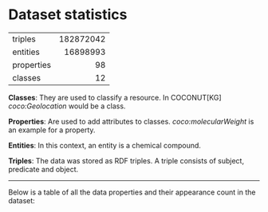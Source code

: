 # Dataset statistics



<table>
                        <tr>
                            <td>triples</td>
                            <td align="right">182872042</td>
                        </tr>
                        <tr>
                            <td>entities</td>
                            <td align="right">16898993</td>
                        </tr>
                        <tr>
                            <td>properties</td>
                            <td align="right">98</td>
                        </tr>
                        <tr>
                            <td>classes</td>
                            <td align="right">12</td>
                        </tr>
</table>

**Classes**: They are used to classify a resource. In COCONUT[KG] *coco:Geolocation* would be a class.

**Properties**: Are used to add attributes to classes. *coco:molecularWeight* is an example for a property.

**Entities**: In this context, an entity is a chemical compound.

**Triples**: The data was stored as RDF triples. A triple consists of subject, predicate and object.

___ 

Below is a table of all the data properties and their appearance count in the dataset:

<object data="property_count.svg" width="700" height="1100"> </object>
